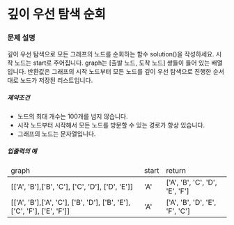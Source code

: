 # 깊이 우선 탐색 순회

### 문제 설명

<p>깊이 우선 탐색으로 모든 그래프의 노드를 순회하는 함수 solution()을 작성하세요. 시작 노드는 start로 주어집니다. graph는 [출발 노드, 도착 노드] 쌍들이 들어 있는 배열입니다. 반환값은 그래프의 시작 노드부터 모든 노드를 깊이 우선 탐색으로 진행한 순서대로 노드가 저장된 리스트입니다.</p>

<h5>제약조건</h5>

<ul>
    <li>노드의 최대 개수는 100개를 넘지 않습니다.</li>
    <li>시작 노드부터 시작해서 모든 노드를 방문할 수 있는 경로가 항상 있습니다.</li>
    <li>그래프의 노드는 문자열입니다.</li>
</ul>

<h5>입출력의 예</h5>

<table>
    <thead>
        <tr>
            <td>graph</td>
            <td>start</td>
            <td>return</td>
        </tr>
    <thead>
    <tbody>
        <tr>
            <td>[['A', 'B'],['B', 'C'], ['C', 'D'], ['D', 'E']]</td>
            <td>'A'</td>
            <td>['A', 'B', 'C', 'D', 'E', 'F']</td>
        </tr>
        <tr>
            <td>[['A', 'B'],['A', 'C'], ['B', 'D'], ['B', 'E'], ['C', 'F'], ['E', 'F']]</td>
            <td>'A'</td>
            <td>['A', 'B', 'D', 'E', 'F', 'C']</td>
        </tr>
    </tbody>
</table>

